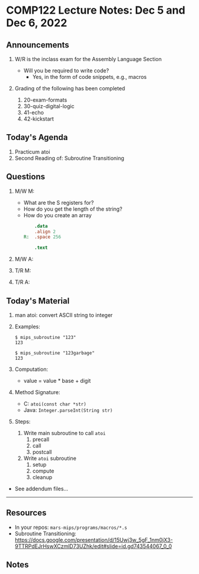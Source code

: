 # COMP122 Lecture Notes: Dec 5 and Dec 6, 2022


## Announcements
   1. W/R is the inclass exam for the Assembly Language Section
      - Will you be required to write code?
        * Yes, in the form of code snippets, e.g., macros

   1. Grading of the following has been completed
      1. 20-exam-formats
      1. 30-quiz-digital-logic
      1. 41-echo
      1. 42-kickstart


## Today's Agenda
   1. Practicum atoi
   1. Second Reading of: Subroutine Transitioning


  
## Questions
   1. M/W M: 
      - What are the S registers for?
      - How do you get the length of the string?
      - How do you create an array
        ```mips
            .data
            .align 2
        R:  .space 256

            .text
        ```

   1. M/W A:
   1. T/R M:
   1. T/R A:


## Today's Material
   <!-- which is all review -->
   1. man atoi:  convert ASCII string to integer

   1. Examples:
      ```cli
      $ mips_subroutine "123"
      123
      ```
      ```cli
      $ mips_subroutine "123garbage"
      123
      ```

   1. Computation:
      - value = value * base + digit 

   1. Method Signature:
      - C: `atoi(const char *str)`
      - Java: `Integer.parseInt(String str)`

   1. Steps:
      1. Write main subroutine to call `atoi`
         1. precall
         1. call
         1. postcall
      1. Write `atoi` subroutine
         1. setup
         1. compute
         1. cleanup

   * See addendum files...

---
## Resources
 
   * In your repos: `mars-mips/programs/macros/*.s`
   * Subroutine Transitioning: https://docs.google.com/presentation/d/15Uwj3w_5gF_1nm0jX3-9TTRPdEJrHswXCzmlD73UZhk/edit#slide=id.gd743544067_0_0 
 

## Notes
















